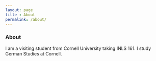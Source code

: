 ```yaml
---
layout: page
title : About
permalink: /about/
---
```


### About
I am a visiting student from Cornell University taking INLS 161. I study German Studies at Cornell.



